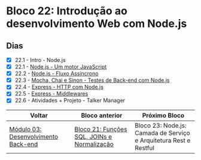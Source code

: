 # Bloco 22: Introdução ao desenvolvimento Web com Node.js

## Dias

- [x] 22.1 - Intro - Node.js
- [x] 22.1 - [Node.js - Um motor JavaScript](./03-back-end/22-introducao-ao-desenvolvimento-web-com-node-js/01-node-js-um-motor-javascript/)
- [x] 22.2 - [Node.js - Fluxo Assíncrono](./03-back-end/22-introducao-ao-desenvolvimento-web-com-node-js/02-node-js-fluxo-assincrono/)
- [x] 22.3 - [Mocha, Chai e Sinon - Testes de Back-end com Node.js](./03-back-end/22-introducao-ao-desenvolvimento-web-com-node-js/03-express-http-com-node-js/)
- [x] 22.4 - [Express - HTTP com Node.js](./03-back-end/22-introducao-ao-desenvolvimento-web-com-node-js/04-mocha-chai-e-sinon-testes-de-back-end-com-node-js/)
- [x] 22.5 - [Express - Middlewares](./03-back-end/22-introducao-ao-desenvolvimento-web-com-node-js/05-express-middlewares/)
- [x] 22.6 - Atividades + Projeto - Talker Manager

| Voltar                                     | Bloco anterior                                                                         | Próximo Bloco                                                     |
| ------------------------------------------ | -------------------------------------------------------------------------------------- | ----------------------------------------------------------------- |
| [Módulo 03: Desenvolvimento Back-end](../) | [Bloco 21: Funções SQL, JOINs e Normalização](../21-funcoes-sql-joins-e-normalizacao/) | Bloco 23: Node.js: Camada de Serviço e Arquitetura Rest e Restful |
